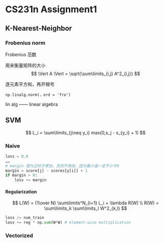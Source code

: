 # CS231n Assignment1

## K-Nearest-Neighbor

### Frobenius norm

Frobenius 范数

用来衡量矩阵的大小
$$
\Vert A \Vert = \sqrt{\sum\limits_{i,j} A^2_{i,j}}
$$


逐元素平方和，再开根号

```
np.linalg.norm(，ord = 'fro')
```

lin alg —— linear algebra

## SVM

$$
L_i = \sum\limits_{j\neq y_i} max(0,s_j - s_{y_i} + 1)
$$





### Naive

```python
loss = 0.0
……
# margin 值为正时才累加，否则不用加，因为最小值一定不小于0
margin = score[j] - scores[y[i]] + 1
if margin > 0:
	loss += margin
```

#### Regularization

$$
L(W) = {1\over N} \sum\limits^N_{i=1} L_i + \lambda R(W)	\\
R(W) = \sum\limits_k \sum\limits_l W^2_{k,l}
$$



```python
loss /= num_train
loss += reg * np.sum(W*W) # element-wise multiplication
```



### Vectorized

